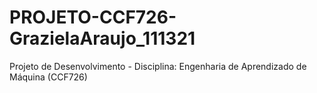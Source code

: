 # PROJETO-CCF726-GrazielaAraujo_111321
 Projeto de Desenvolvimento - Disciplina: Engenharia de Aprendizado de Máquina (CCF726)